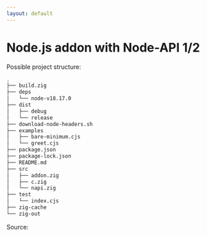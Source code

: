 ```yaml
---
layout: default
---
```


<h1>Node.js addon with <span class="color:accent">Node-API</span> 1/2</h1>

<Transform scale="0.8">

Possible project structure:

```sh
.
├── build.zig
├── deps
│   └── node-v18.17.0
├── dist
│   ├── debug
│   └── release
├── download-node-headers.sh
├── examples
│   ├── bare-minimum.cjs
│   └── greet.cjs
├── package.json
├── package-lock.json
├── README.md
├── src
│   ├── addon.zig
│   ├── c.zig
│   └── napi.zig
├── test
│   └── index.cjs
├── zig-cache
└── zig-out
```

Source: <Anchor href="https://github.com/jackdbd/zig-nodeapi-example" text="jackdbd/zig-nodeapi-example" />

</Transform>

